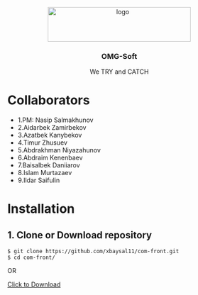 <p align="center">
    <img src="https://i.postimg.cc/9Qb78sNX/logo.png" alt="logo" width="322" height="78">
</p>

<h3 align="center"><b>OMG-Soft</b></h3>

<p align="center">
     We TRY and CATCH
</p>

# Collaborators

- 1.PM: Nasip Salmakhunov
- 2.Aidarbek Zamirbekov
- 3.Azatbek Kanybekov
- 4.Timur Zhusuev
- 5.Abdrakhman Niyazahunov
- 6.Abdraim Kenenbaev
- 7.Baisalbek Daniiarov
- 8.Islam Murtazaev
- 9.Ildar Saifulin

# Installation

## 1. Clone or Download repository

```
$ git clone https://github.com/xbaysal11/com-front.git
$ cd com-front/
```

OR

[Click to Download](https://github.com/xbaysal11/com-front/archive/master.zip)
